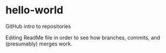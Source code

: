 # hello-world
GitHub intro to repositories


Editing ReadMe file in order to see how branches, commits, and (presumably) merges work.
